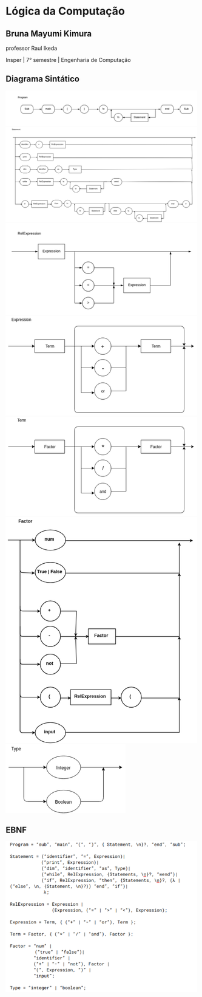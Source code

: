 # Lógica da Computação 
## Bruna Mayumi Kimura

professor Raul Ikeda

Insper | 7° semestre | Engenharia de Computação

## Diagrama Sintático

![alt text](img/DS/DS_Program.png)
![alt text](img/DS/DS_Statement.png)
![alt text](img/DS/DS_RelExpression.png)
![alt text](img/DS/DS_Expression.png)
![alt text](img/DS/DS_Term.png)
![alt text](img/DS/DS_Factor.png)
![alt text](img/DS/DS_Type.png)

## EBNF

![alt text](img/EBNF6.png)